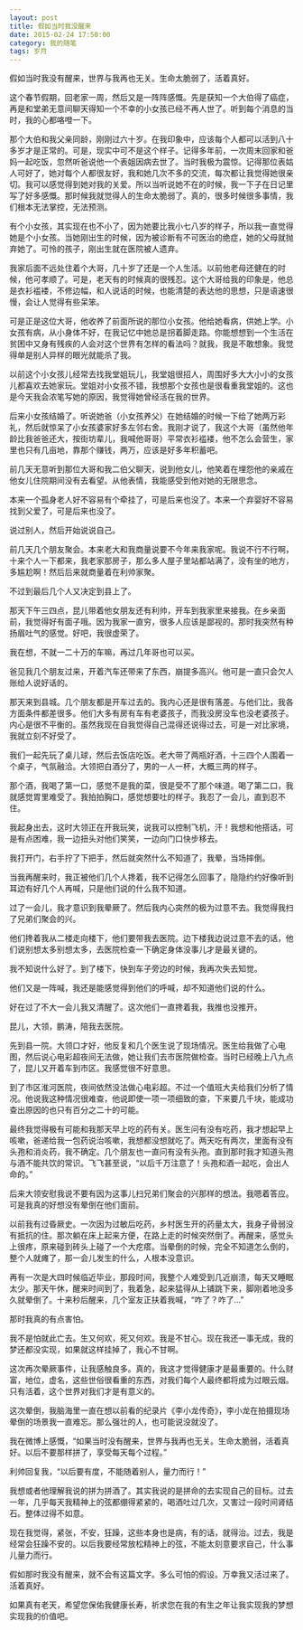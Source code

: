 ```yaml
---
layout: post
title: 假如当时我没醒来
date: 2015-02-24 17:50:00
category: 我的随笔
tags: 岁月
---
```


假如当时我没有醒来，世界与我再也无关。生命太脆弱了，活着真好。

这个春节假期，回老家一周，然后又是一阵阵感慨。先是获知一个大伯得了癌症，再是和堂弟无意间聊天得知一个不幸的小女孩已经不再人世了。听到每个消息的当时，我的心都咯噔一下。

那个大伯和我父亲同龄，刚刚过六十岁。在我印象中，应该每个人都可以活到八十多岁才是正常的。可是，现实中可不是这个样子。记得多年前，一次周末回家和爸妈一起吃饭，忽然听爸说他一个表姐因病去世了。当时我极为震惊。记得那位表姑人可好了，她对每个人都很友好，我和她几次不多的交流，每次都让我觉得她很亲切。我可以感觉得到她对我的关爱。所以当听说她不在的时候，我一下子在日记里写了好多感慨。那时候我就觉得人的生命太脆弱了。真的，很多时候很多事情，我们根本无法掌控，无法预测。

有个小女孩，其实现在也不小了，因为她要比我小七八岁的样子，所以我一直觉得她是个小女孩。当她刚出生的时候，因为被诊断有不可医治的绝症，她的父母就抛弃她了。可怜的孩子，刚出生就在医院被人遗弃。

我家后面不远处住着个大哥，几十岁了还是一个人生活。以前他老母还健在的时候，他可孝顺了。可是，老天有的时候真的很残忍。这个大哥给我的印象是，他总是衣衫褴褛，不修边幅，和人说话的时候，也能清楚的表达他的思想，只是语速很慢，会让人觉得有些呆笨。

可是正是这位大哥，他收养了前面所说的那位小女孩。他给她看病，供她上学。小女孩有病，从小身体不好，在我记忆中她总是拐着脚走路。你能想想到一个生活在贫困中又身有残疾的人会对这个世界有怎样的看法吗？就我，我是不敢想象。我觉得单是别人异样的眼光就能杀了我。

以前这个小女孩儿经常去找我堂姐玩儿，我堂姐很招人，周围好多大大小小的女孩儿都喜欢去她家玩。堂姐对小女孩不错，我想那个女孩也是很看重我堂姐的。这也是今天我会浓笔写她的原因，我觉得她曾经活在我的世界。

后来小女孩结婚了。听说她爸（小女孩养父）在她结婚的时候一下给了她两万彩礼，然后就惊呆了小女孩婆家好多左邻右舍。我刚才说了，我这个大哥（虽然他年龄比我爸爸还大，按街坊辈儿，我喊他哥哥）平常衣衫褴褛，他不怎么会营生，家里也只有几亩地，靠那个赚钱，两万，应该是好多年积蓄吧。

前几天无意听到那位大哥和我二伯父聊天，说到他女儿，他笑着在埋怨他的亲戚在他女儿住院期间没有去看望。从他表情，我能感受到他对她的无限思念。

本来一个孤身老人好不容易有个牵挂了，可是后来也没了。本来一个弃婴好不容易找到父爱了，可是后来也没了。

说过别人，然后开始说说自己。

前几天几个朋友聚会。本来老大和我商量说要不今年来我家呢。我说不行不行啊，十来个人一下都来，我老家那房子，那么多人屋子里站都站满了，没有坐的地方，多尴尬啊！然后后来就商量着在利帅家聚。

不过到最后几个人又决定到县上了。

那天下午三四点，昆儿带着他女朋友还有利帅，开车到我家里来接我。在乡亲面前，我觉得好有面子哦。因为我家一直穷，很多人应该是鄙视的。那时我突然有种扬眉吐气的感觉。好吧，我很虚荣了。

我在想，不就一二十万的车嘛，再过几年哥也可以买。

爸见我几个朋友过来，开着汽车还带来了东西，崩提多高兴。他可是一直只会欠人账给人说好话的。

那天来到县城。几个朋友都是开车过去的。我内心还是很有落差。与他们比，我各方面条件都差很多。他们大多有房有车有老婆孩子，而我没房没车也没老婆孩子。内心是很不平衡的。虽然我现在自我觉得自己混得还说得过去，可是一对比家境，我就立刻不好受了。

我们一起先玩了桌儿球，然后去饭店吃饭。老大带了两瓶好酒，十三四个人围着一个桌子，气氛融洽。大领把白酒分了，男的一人一杯，大概三两的样子。

那个酒，我喝了第一口，感觉不是我的菜，很是受不了那个味道。喝了第二口，我就感觉胃里难受了。我拍拍胸口，感觉想要吐的样子。我忍了一会儿，直到忍不住。

我起身出去，这时大领正在开我玩笑，说我可以控制飞机，汗！我想和他搭话，可是有点困难，我一边扭头对他们笑笑，一边向门口快步移去。

我打开门，右手拧了下把手，然后就突然什么不知道了，我晕，当场摔倒。

当我再醒来时，我正被他们几个人搀着，我不记得怎么回事了，隐隐约约好像听到耳边有好几个人再喊，只是他们说的什么我不知道。

过了一会儿，我才意识到我晕厥了。然后我内心突然的极为过意不去。我觉得我扫了兄弟们聚会的兴。

他们搀着我从二楼走向楼下，他们要带我去医院。边下楼我边说过意不去的话，他们说别想太多别想太多，去医院检查一下确定身体没事儿才是最关键的。

我不知说什么好了。到了楼下，快到车子旁边的时候，我再次失去知觉。

他们又是一阵喊，我还是能感觉得到他们的呼喊，却不知道他们说的什么。

好在过了不大一会儿我又清醒了。这次他们一直搀着我，我推也没推开。

昆儿，大领，鹏涛，陪我去医院。

先到县一院。大领口才好，他反复和几个医生说了现场情况。医生给我做了心电图，然后说心电彩超夜间无法做，她让我们去市医院做检查。当时已经晚上八九点了，昆儿又开着车到市区。我感觉很不好意思。

到了市区淮河医院，夜间依然没法做心电彩超。不过一个值班大夫给我们分析了情况。他说我这种情况很难查，他说即使一项一项细致的查，下来要几千块，能成功查出原因的也只有百分之二十的可能。

最终我觉得极有可能和我那天早上吃的药有关。医生问有没有吃药，我才想起早上咳嗽，爸递给我一包药说治咳嗽，我想都没想就吃了。两天吃有两次，里面有没有头孢和消炎药，我不确定。几个朋友也一直问有没有头孢。直到那时我才知道头孢与酒不能共饮的常识。飞飞甚至说，“以后千万注意了！头孢和酒一起吃，会出人命的。”

后来大领安慰我说不要有因为这事儿扫兄弟们聚会的兴那样的想法。我嗯着答应。可是我真的好想没有晕倒在他们面前。

以前我有过昏厥史。一次因为过敏后吃药，乡村医生开的药量太大，我身子骨弱没有抵抗的住。那次躺在床上起来方便，在路上走的时候突然倒了。再醒来，感觉头上很疼，原来碰到砖头上碰了一个大疙瘩。当晕倒的时候，完全不知道怎么倒的，整个人就瘫了，那一会儿发生的什么，人根本没意识。

再有一次是大四时候临近毕业，那段时间，我整个人难受到几近崩溃，每天又睡眠太少。那天午休，醒来时间到了，我着急，起来猛得从上铺跳下来，脚刚着地没多久就晕倒了。十来秒后醒来，几个室友正扶着我喊，“咋了？咋了…”

那时我真的有点害怕。

我不是怕就此亡去。生又何欢，死又何欢。我是不甘心。现在我还一事无成，我的梦还都没实现，如果就这样挂掉了，我心不甘啊。

这次再次晕厥事件，让我感触良多。真的，我这才觉得健康才是最重要的。什么财富，地位，虚名，这些世俗很看重的东西，对我们每个人最终都将成为过眼云烟。只有活着，这个世界对我们才是有意义的。

这次晕倒，我脑海里一直在想以前看的纪录片《李小龙传奇》，李小龙在拍摄现场晕倒的场景我一直难忘。那么强壮的人，也可能说没就没了。

我在微博上感慨，“如果当时没有醒来，世界与我再也无关。生命太脆弱，活着真好。以后不要那样拼了，享受每天每个过程。”

利帅回复我，“以后要有度，不能随着别人，量力而行！”

我想或者他理解我说的拼为拼酒了。其实我说的是拼命的去实现自己的目标。过去一年，几乎每天我精神上的弦都绷得紧紧的，喝酒吐过几次，又害过一段时间肾结石。整体过得不如意。

现在我觉得，紧张，不安，狂躁，这些本身也是病，有的话，就得治。过去，我是经常会狂躁不安的。以后我要经常放松精神上的弦，不能太刻意要求自己，什么事儿量力而行。

假如那时我没有醒来，就不会有这篇文字。多么可怕的假设。万幸我又活过来了。活着真好。

如果真有老天，希望您保佑我健康长寿，祈求您在我的有生之年让我实现我的梦想实现我的价值吧。